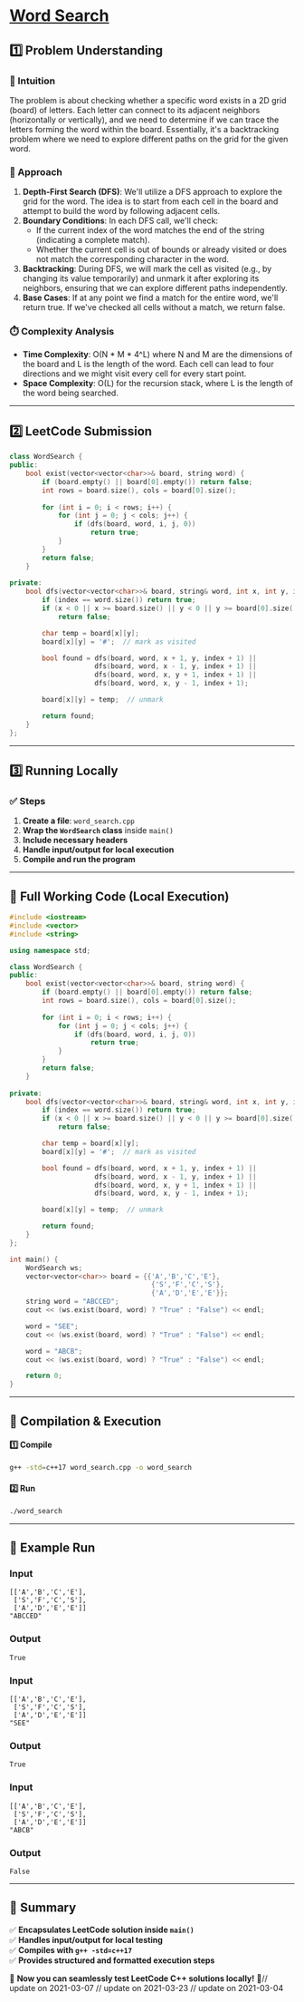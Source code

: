 # **[Word Search](https://leetcode.com/problems/word-search/description/)**  

## **1️⃣ Problem Understanding**  
### **📌 Intuition**  
The problem is about checking whether a specific word exists in a 2D grid (board) of letters. Each letter can connect to its adjacent neighbors (horizontally or vertically), and we need to determine if we can trace the letters forming the word within the board. Essentially, it's a backtracking problem where we need to explore different paths on the grid for the given word. 

### **🚀 Approach**  
1. **Depth-First Search (DFS)**: We'll utilize a DFS approach to explore the grid for the word. The idea is to start from each cell in the board and attempt to build the word by following adjacent cells.
2. **Boundary Conditions**: In each DFS call, we'll check:
   - If the current index of the word matches the end of the string (indicating a complete match).
   - Whether the current cell is out of bounds or already visited or does not match the corresponding character in the word.
3. **Backtracking**: During DFS, we will mark the cell as visited (e.g., by changing its value temporarily) and unmark it after exploring its neighbors, ensuring that we can explore different paths independently.
4. **Base Cases**: If at any point we find a match for the entire word, we'll return true. If we've checked all cells without a match, we return false.

### **⏱️ Complexity Analysis**  
- **Time Complexity**: O(N * M * 4^L) where N and M are the dimensions of the board and L is the length of the word. Each cell can lead to four directions and we might visit every cell for every start point.
- **Space Complexity**: O(L) for the recursion stack, where L is the length of the word being searched.

---  

## **2️⃣ LeetCode Submission**  
```cpp
class WordSearch {
public:
    bool exist(vector<vector<char>>& board, string word) {
        if (board.empty() || board[0].empty()) return false;
        int rows = board.size(), cols = board[0].size();
        
        for (int i = 0; i < rows; i++) {
            for (int j = 0; j < cols; j++) {
                if (dfs(board, word, i, j, 0))
                    return true;
            }
        }
        return false;
    }
    
private:
    bool dfs(vector<vector<char>>& board, string& word, int x, int y, int index) {
        if (index == word.size()) return true;
        if (x < 0 || x >= board.size() || y < 0 || y >= board[0].size() || board[x][y] != word[index])
            return false;

        char temp = board[x][y];
        board[x][y] = '#';  // mark as visited

        bool found = dfs(board, word, x + 1, y, index + 1) ||
                     dfs(board, word, x - 1, y, index + 1) ||
                     dfs(board, word, x, y + 1, index + 1) ||
                     dfs(board, word, x, y - 1, index + 1);

        board[x][y] = temp;  // unmark

        return found;
    }
};
```  

---  

## **3️⃣ Running Locally**  
### **✅ Steps**  
1. **Create a file**: `word_search.cpp`  
2. **Wrap the `WordSearch` class** inside `main()`  
3. **Include necessary headers**  
4. **Handle input/output for local execution**  
5. **Compile and run the program**  

---  

## **📝 Full Working Code (Local Execution)**  
```cpp
#include <iostream>
#include <vector>
#include <string>

using namespace std;

class WordSearch {
public:
    bool exist(vector<vector<char>>& board, string word) {
        if (board.empty() || board[0].empty()) return false;
        int rows = board.size(), cols = board[0].size();
        
        for (int i = 0; i < rows; i++) {
            for (int j = 0; j < cols; j++) {
                if (dfs(board, word, i, j, 0))
                    return true;
            }
        }
        return false;
    }
    
private:
    bool dfs(vector<vector<char>>& board, string& word, int x, int y, int index) {
        if (index == word.size()) return true;
        if (x < 0 || x >= board.size() || y < 0 || y >= board[0].size() || board[x][y] != word[index])
            return false;

        char temp = board[x][y];
        board[x][y] = '#';  // mark as visited

        bool found = dfs(board, word, x + 1, y, index + 1) ||
                     dfs(board, word, x - 1, y, index + 1) ||
                     dfs(board, word, x, y + 1, index + 1) ||
                     dfs(board, word, x, y - 1, index + 1);

        board[x][y] = temp;  // unmark

        return found;
    }
};

int main() {
    WordSearch ws;
    vector<vector<char>> board = {{'A','B','C','E'},
                                   {'S','F','C','S'},
                                   {'A','D','E','E'}};
    string word = "ABCCED";
    cout << (ws.exist(board, word) ? "True" : "False") << endl;

    word = "SEE";
    cout << (ws.exist(board, word) ? "True" : "False") << endl;

    word = "ABCB";
    cout << (ws.exist(board, word) ? "True" : "False") << endl;

    return 0;
}
```  

---  

## **🔧 Compilation & Execution**  
#### **1️⃣ Compile**  
```bash
g++ -std=c++17 word_search.cpp -o word_search
```  

#### **2️⃣ Run**  
```bash
./word_search
```  

---  

## **🎯 Example Run**  
### **Input**  
```
[['A','B','C','E'],
 ['S','F','C','S'],
 ['A','D','E','E']]
"ABCCED"
```  
### **Output**  
```
True
```  

### **Input**  
```
[['A','B','C','E'],
 ['S','F','C','S'],
 ['A','D','E','E']]
"SEE"
```  
### **Output**  
```
True
```  

### **Input**  
```
[['A','B','C','E'],
 ['S','F','C','S'],
 ['A','D','E','E']]
"ABCB"
```  
### **Output**  
```
False
```  

---  

## **📌 Summary**  
✅ **Encapsulates LeetCode solution inside `main()`**  
✅ **Handles input/output for local testing**  
✅ **Compiles with `g++ -std=c++17`**  
✅ **Provides structured and formatted execution steps**  

🚀 **Now you can seamlessly test LeetCode C++ solutions locally!** 🚀// update on 2021-03-07
// update on 2021-03-23
// update on 2021-03-04
